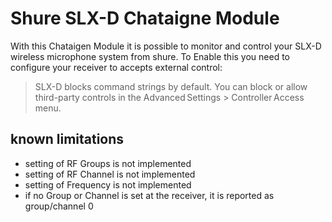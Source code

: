# Shure SLX-D Chataigne Module
With this Chataigen Module it is possible to monitor and control your SLX-D wireless microphone system from shure. To Enable this you need to configure your receiver to accepts external control: 
>SLX-D blocks command strings by default. You can block or allow third-party controls in the Advanced Settings > Controller Access menu.
## known limitations
* setting of RF Groups is not implemented
* setting of RF Channel is not implemented
* setting of Frequency is not implemented
* if no Group or Channel is set at the receiver, it is reported as group/channel 0